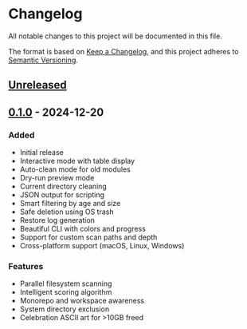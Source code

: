 # Changelog

All notable changes to this project will be documented in this file.

The format is based on [Keep a Changelog](https://keepachangelog.com/en/1.0.0/),
and this project adheres to [Semantic Versioning](https://semver.org/spec/v2.0.0.html).

## [Unreleased]

## [0.1.0] - 2024-12-20

### Added

- Initial release
- Interactive mode with table display
- Auto-clean mode for old modules
- Dry-run preview mode
- Current directory cleaning
- JSON output for scripting
- Smart filtering by age and size
- Safe deletion using OS trash
- Restore log generation
- Beautiful CLI with colors and progress
- Support for custom scan paths and depth
- Cross-platform support (macOS, Linux, Windows)

### Features

- Parallel filesystem scanning
- Intelligent scoring algorithm
- Monorepo and workspace awareness
- System directory exclusion
- Celebration ASCII art for >10GB freed

[Unreleased]: https://github.com/udede/modkill/compare/v0.1.0...HEAD
[0.1.0]: https://github.com/udede/modkill/releases/tag/v0.1.0
